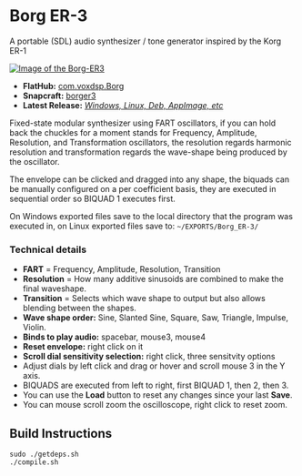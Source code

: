 # Borg ER-3
A portable (SDL) audio synthesizer / tone generator inspired by the Korg ER-1

[![Image of the Borg-ER3](https://dashboard.snapcraft.io/site_media/appmedia/2023/01/borger3_eyBQLNu.png)](https://www.youtube.com/watch?v=gLB91cO6RaE "Borg ER-3 FART Oscillators Demonstration Video")

* **FlatHub:** [com.voxdsp.Borg](https://flathub.org/apps/details/com.voxdsp.Borg)
* **Snapcraft:** [borger3](https://snapcraft.io/borger3)
* **Latest Release:** [*Windows, Linux, Deb, AppImage, etc*](https://github.com/mrbid/Borg-ER-3/releases)

Fixed-state modular synthesizer using FART oscillators, if you can hold back the chuckles for a moment stands for Frequency, Amplitude, Resolution, and Transformation oscillators, the resolution regards harmonic resolution and transformation regards the wave-shape being produced by the oscillator.

The envelope can be clicked and dragged into any shape, the biquads can be manually configured on a per coefficient basis, they are executed in sequential order so BIQUAD 1 executes first.

On Windows exported files save to the local directory that the program was executed in, on Linux exported files save to: `~/EXPORTS/Borg_ER-3/`

### Technical details
* **FART** = Frequency, Amplitude, Resolution, Transition
* **Resolution** = How many additive sinusoids are combined to make the final waveshape.
* **Transition** = Selects which wave shape to output but also allows blending between the shapes.
* **Wave shape order:** Sine, Slanted Sine, Square, Saw, Triangle, Impulse, Violin.
* **Binds to play audio:** spacebar, mouse3, mouse4
* **Reset envelope:** right click on it
* **Scroll dial sensitivity selection:** right click, three sensitvity options
* Adjust dials by left click and drag or hover and scroll mouse 3 in the Y axis.
* BIQUADS are executed from left to right, first BIQUAD 1, then 2, then 3.
* You can use the **Load** button to reset any changes since your last **Save**.
* You can mouse scroll zoom the oscilloscope, right click to reset zoom.

## Build Instructions
```
sudo ./getdeps.sh
./compile.sh
```
